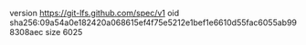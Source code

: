 version https://git-lfs.github.com/spec/v1
oid sha256:09a54a0e182420a068615ef4f75e5212e1bef1e6610d55fac6055ab998308aec
size 6025
